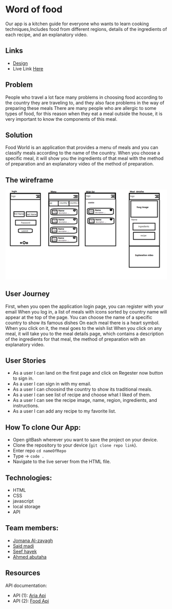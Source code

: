 # Word of food 
Our app is a kitchen guide for everyone who wants to learn cooking techniques,Includes food from different regions, details of the ingredients of each recipe, and an explanatory video.

## Links
* [Design](https://www.figma.com/file/sx5orKLY8z4JLpZyaeLnZc/Untitled?node-id=0%3A1)
* Live Link [Here](https://gsg-cf05.github.io/World-of-food-app--team9/)
## Problem
People who travel a lot face many problems in choosing food according to the country they are traveling to, and they also face problems in the way of preparing these meals
There are many people who are allergic to some types of food, for this reason when they eat a meal outside the house, it is very important to know the components of this meal.

## Solution
Food World is an application that provides a menu of meals and you can classify meals according to the name of the country.
When you choose a specific meal, it will show you the ingredients of that meal with the method of preparation and an explanatory video of the method of preparation.

## The wireframe
![img](./assets/wireframe.png)
## User Journey
First, when you open the application login page, you can register with your email
When you log in, a list of meals with icons sorted by country name will appear at the top of the page. You can choose the name of a specific country to show its famous dishes
On each meal there is a heart symbol. When you click on it, the meal goes to the wish list
When you click on any meal, it will take you to the meal details page, which contains a description of the ingredients for that meal, the method of preparation with an explanatory video.

## User Stories
* As a user I can land on the first page and click on Regester now button to sign in.
* As a user I can sign in with my email.
* As a user I can choosind the country to show its traditional meals.
* As a user I can see list of recipe and choose what I liked of them.
* As a user I can see the recipe image, name, region, ingredients, and instructions.
* As a user I can add any recipe to my favorite list.

## How To clone Our App:
* Open gitBash wherever you want to save the project on your device.
* Clone the repository to your device (`git clone repo link`).
* Enter repo `cd nameOfRepo`
* Type -> `code .`
* Navigate to the live server from the HTML file.

## Technologies:
* HTML
* CSS
* javascript
* local storage
* API
## Team members:
* [Jomana Al-zayagh](https://github.com/Jomanahani)
* [Said madi](https://github.com/Saeed99Madi)
* [Seef hayek](https://github.com/SaifHayek)
* [Ahmed abutaha](https://github.com/Ahmed-jebara)
## Resources
API documentation:
* API (1): [Aria Api](www.themealdb.com/api/json/v1/1/filter.php?a=Canadian)
* API (2): [Food Api](https://www.themealdb.com/api.php)
